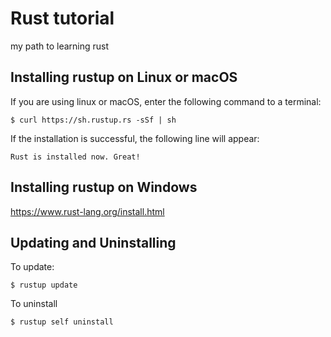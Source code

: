 # Rust tutorial
my path to learning rust
## Installing rustup on Linux or macOS
If you are using linux or macOS, enter the following command to a terminal:

```
$ curl https://sh.rustup.rs -sSf | sh
```
If the installation is successful, the following line will appear:
```
Rust is installed now. Great!
```
## Installing rustup on Windows
https://www.rust-lang.org/install.html

## Updating and Uninstalling
To update:
```
$ rustup update
```
To uninstall
```
$ rustup self uninstall
```